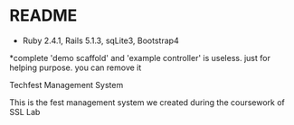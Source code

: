 # README

* Ruby 2.4.1, Rails 5.1.3, sqLite3, Bootstrap4


*complete 'demo scaffold' and 'example controller' is useless. just for helping purpose. you can remove it

Techfest Management System

This is the fest management system we created during the coursework of SSL Lab
